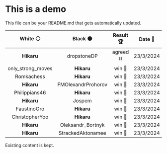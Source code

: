 # This is a demo

This file can be your README.md that gets automatically updated.

<!--START_SECTION:chessStats-->
<!-- Automatically generated with https://github.com/Balastrong/chess-stats-action -->

| White ⚪ | Black ⚫ | Result 🏆 | Date 📅 | Position 🗺️ |
|:---:|:---:|:---:|:---:|:---:|
| **Hikaru** | dropstoneDP | agreed ⏸️ | 23/3/2024 | <a href="http://www.ee.unb.ca/cgi-bin/tervo/fen.pl?select=8/8/8/8/2p1k1p1/KpP3Bp/7P/8 b - -">Link</a> |
| only_strong_moves | **Hikaru** | win 🥇 | 23/3/2024 | <a href="http://www.ee.unb.ca/cgi-bin/tervo/fen.pl?select=1k6/1p6/p1p3p1/8/6P1/3PQR2/Pq6/2r1K3 w - -">Link</a> |
| Romkachess | **Hikaru** | win 🥇 | 23/3/2024 | <a href="http://www.ee.unb.ca/cgi-bin/tervo/fen.pl?select=1kr4b/1p2pp2/1P2bnp1/2Bnp3/8/P4B2/2P1NPP1/R3K3 w Q -">Link</a> |
| **Hikaru** | FMOlexandrProhorov | win 🥇 | 23/3/2024 | <a href="http://www.ee.unb.ca/cgi-bin/tervo/fen.pl?select=4r3/R7/1p1p1kpp/3P4/4P2P/2P5/PP1N4/7K b - -">Link</a> |
| Philippians46 | **Hikaru** | win 🥇 | 23/3/2024 | <a href="http://www.ee.unb.ca/cgi-bin/tervo/fen.pl?select=8/8/8/1R2Bp1p/4b2P/4Pkp1/r7/3K4 w - -">Link</a> |
| **Hikaru** | Jospem | win 🥇 | 23/3/2024 | <a href="http://www.ee.unb.ca/cgi-bin/tervo/fen.pl?select=1rr2k2/5pb1/3Bp1p1/1p6/p2P4/2PB1PP1/1P2R1K1/R7 b - -">Link</a> |
| FaustinoOro | **Hikaru** | win 🥇 | 23/3/2024 | <a href="http://www.ee.unb.ca/cgi-bin/tervo/fen.pl?select=r3k3/ppp1ppb1/3p2p1/4n3/4P3/2PP1Nq1/PP5r/R1BQKR2 w q -">Link</a> |
| ChristopherYoo | **Hikaru** | win 🥇 | 23/3/2024 | <a href="http://www.ee.unb.ca/cgi-bin/tervo/fen.pl?select=r3kb1r/pp3ppp/4p3/q2pP1P1/3n4/2N5/PPPQ3P/R1B2RK1 w kq -">Link</a> |
| **Hikaru** | Oleksandr_Bortnyk | win 🥇 | 23/3/2024 | <a href="http://www.ee.unb.ca/cgi-bin/tervo/fen.pl?select=8/8/r5P1/3b1k1K/8/8/8/8 b - -">Link</a> |
| **Hikaru** | StrackedAktonamee | win 🥇 | 23/3/2024 | <a href="http://www.ee.unb.ca/cgi-bin/tervo/fen.pl?select=r1bk1Q2/1p2qp2/3p4/1ppp2B1/3nP3/3B4/PPP2PP1/R3K3 b Q -">Link</a> |

<!--END_SECTION:chessStats-->

Existing content is kept.
